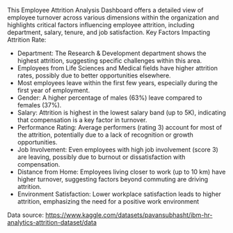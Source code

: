 This Employee Attrition Analysis Dashboard offers a detailed view of employee turnover across various dimensions within the organization and highlights critical factors influencing employee attrition, including department, salary, tenure, and job satisfaction. 
Key Factors Impacting Attrition Rate:
- Department: The Research & Development department shows the highest attrition, suggesting specific challenges within this area.
- Employees from Life Sciences and Medical fields have higher attrition rates, possibly due to better opportunities elsewhere.
- Most employees leave within the first few years, especially during the first year of employment.
- Gender: A higher percentage of males (63%) leave compared to females (37%).
- Salary: Attrition is highest in the lowest salary band (up to 5K), indicating that compensation is a key factor in turnover.
- Performance Rating: Average performers (rating 3) account for most of the attrition, potentially due to a lack of recognition or growth opportunities.
- Job Involvement: Even employees with high job involvement (score 3) are leaving, possibly due to burnout or dissatisfaction with compensation.
- Distance from Home: Employees living closer to work (up to 10 km) have higher turnover, suggesting factors beyond commuting are driving attrition.
- Environment Satisfaction: Lower workplace satisfaction leads to higher attrition, emphasizing the need for a positive work environment

Data source: https://www.kaggle.com/datasets/pavansubhasht/ibm-hr-analytics-attrition-dataset/data
